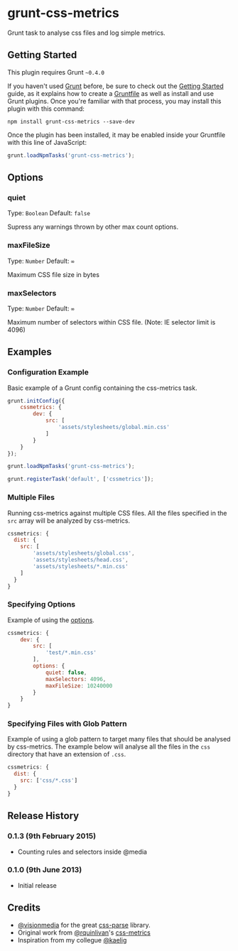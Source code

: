 grunt-css-metrics
=================

Grunt task to analyse css files and log simple metrics.

## Getting Started

This plugin requires Grunt `~0.4.0`

If you haven't used [Grunt](http://gruntjs.com/) before, be sure to check out the [Getting Started](http://gruntjs.com/getting-started) guide, as it explains how to create a [Gruntfile](http://gruntjs.com/sample-gruntfile) as well as install and use Grunt plugins. Once you're familiar with that process, you may install this plugin with this command:

```shell
npm install grunt-css-metrics --save-dev
```

Once the plugin has been installed, it may be enabled inside your Gruntfile with this line of JavaScript:

```js
grunt.loadNpmTasks('grunt-css-metrics');
```
## Options

### quiet

Type: `Boolean`
Default: `false`

Supress any warnings thrown by other max count options.

### maxFileSize

Type: `Number`
Default: `∞`

Maximum CSS file size in bytes

### maxSelectors

Type: `Number`
Default: `∞`

Maximum number of selectors within CSS file. (Note: IE selector limit is 4096)

## Examples

### Configuration Example

Basic example of a Grunt config containing the css-metrics task.
```js
grunt.initConfig({
    cssmetrics: {
        dev: {
            src: [
                'assets/stylesheets/global.min.css'
            ]
        }
    }
});

grunt.loadNpmTasks('grunt-css-metrics');

grunt.registerTask('default', ['cssmetrics']);
```

### Multiple Files

Running css-metrics against multiple CSS files. All the files specified in the `src` array will be analyzed by css-metrics.
```js
cssmetrics: {
  dist: {
    src: [
        'assets/stylesheets/global.css',
        'assets/stylesheets/head.css',
        'assets/stylesheets/*.min.css'
    ]
  }
}
```

### Specifying Options

Example of using the [options](https://github.com/phamann/grunt-css-metrics#options).

```js
cssmetrics: {
    dev: {
        src: [
            'test/*.min.css'
        ],
        options: {
            quiet: false,
            maxSelectors: 4096,
            maxFileSize: 10240000
        }
    }
}
```

### Specifying Files with Glob Pattern

Example of using a glob pattern to target many files that should be analysed by css-metrics. The example below will analyse all the files in the `css` directory that have an extension of `.css`.

```js
cssmetrics: {
  dist: {
    src: ['css/*.css']
  }
}
```
## Release History

### 0.1.3 (9th February 2015)

* Counting rules and selectors inside @media

### 0.1.0 (9th June 2013)

* Initial release

## Credits

* [@visionmedia](https://github.com/visionmedia) for the great [css-parse](https://github.com/visionmedia/css-parse) library.
* Original work from [@rquinlivan](https://github.com/rquinlivan)'s [css-metrics](https://github.com/rquinlivan/css-metrics)
* Inspiration from my collegue [@kaelig](https://github.com/kaelig)
